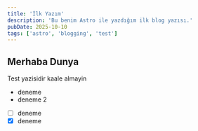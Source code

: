 ```yaml
---
title: 'İlk Yazım'
description: 'Bu benim Astro ile yazdığım ilk blog yazısı.'
pubDate: 2025-10-10
tags: ['astro', 'blogging', 'test']
---
```


## Merhaba Dunya 

Test yazisidir kaale almayin

- deneme
- deneme 2
- [ ] deneme
- [x] deneme